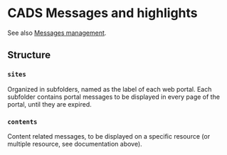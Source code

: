 # CADS Messages and highlights

See also [Messages management](https://confluence.ecmwf.int/display/CDSM/Messages+management).

## Structure

### `sites`

Organized in subfolders, named as the label of each web portal.
Each subfolder contains portal messages to be displayed in every page of the portal, until they are expired.

### `contents`

Content related messages, to be displayed on a specific resource (or multiple resource, see documentation above).
